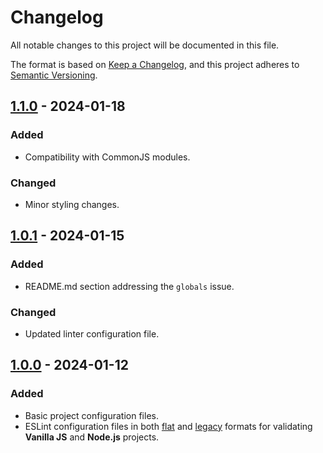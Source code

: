 # Changelog

All notable changes to this project will be documented in this file.

The format is based on [Keep a Changelog](https://keepachangelog.com/en/1.1.0/),
and this project adheres to [Semantic Versioning](https://semver.org/spec/v2.0.0.html).

## [1.1.0] - 2024-01-18

### Added

- Compatibility with CommonJS modules.

### Changed

- Minor styling changes.

## [1.0.1] - 2024-01-15

### Added

- README.md section addressing the `globals` issue.

### Changed

- Updated linter configuration file.

## [1.0.0] - 2024-01-12

### Added

- Basic project configuration files.
- ESLint configuration files in both [flat](https://eslint.org/docs/latest/use/configure/configuration-files-new) and [legacy](https://eslint.org/docs/latest/use/configure/configuration-files) formats for validating **Vanilla JS** and **Node.js** projects.

[1.1.0]: https://github.com/koshikishi/eslint-config/compare/v1.0.1...v1.1.0
[1.0.1]: https://github.com/koshikishi/eslint-config/compare/v1.0.0...v1.0.1
[1.0.0]: https://github.com/koshikishi/eslint-config/releases/tag/v1.0.0
